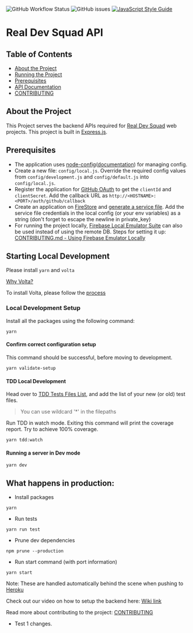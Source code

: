 ![GitHub Workflow Status](https://img.shields.io/github/workflow/status/Real-Dev-Squad/website-backend/Tests?style=for-the-badge)
![GitHub issues](https://img.shields.io/github/issues/Real-Dev-Squad/website-backend?style=for-the-badge)
[![JavaScript Style Guide](https://img.shields.io/badge/code_style-standard-brightgreen.svg?style=for-the-badge)](https://standardjs.com)

# Real Dev Squad API

<!-- TABLE OF CONTENTS -->
## Table of Contents

- [About the Project](#about-the-project)
- [Running the Project](#running-the-project)
- [Prerequisites](#prerequisites)
- [API Documentation](#api-documentation)
- [CONTRIBUTING](CONTRIBUTING.md)

## About the Project
This Project serves the backend APIs required for [Real Dev Squad](https://realdevsquad.com/) web projects. This project is built in [Express.js](https://expressjs.com/).

## Prerequisites
- The application uses [node-config](https://github.com/lorenwest/node-config)([documentation](https://github.com/lorenwest/node-config/wiki/Configuration-Files)) for managing config.
- Create a new file: `config/local.js`. Override the required config values from `config/development.js` and `config/default.js` into `config/local.js`.
- Register the application for [GitHub OAuth](https://docs.github.com/en/developers/apps/creating-an-oauth-app) to get the `clientId` and `clientSecret`. Add the callback URL as `http://<HOSTNAME>:<PORT>/auth/github/callback`
- Create an application on [FireStore](https://firebase.google.com/docs/firestore) and [generate a service file](https://cloud.google.com/iam/docs/creating-managing-service-account-keys). Add the service file credentials in the local config (or your env variables) as a string (don't forget to escape the newline in private_key)
- For running the project locally, [Firebase Local Emulator Suite](https://firebase.google.com/docs/emulator-suite) can also be used instead of using the remote DB. Steps for setting it up: [CONTRIBUTING.md - Using Firebase Emulator Locally](https://github.com/Real-Dev-Squad/website-backend/blob/develop/CONTRIBUTING.md#using-firebase-emulator-locally)

## Starting Local Development
Please install `yarn` and `volta`

[Why Volta?](https://docs.volta.sh/guide/#why-volta)

To install Volta, please follow the [process](https://docs.volta.sh/guide/getting-started)

### Local Development Setup

Install all the packages using the following command:
```shell
yarn
```

#### Confirm correct configuration setup

This command should be successful, before moving to development.
```shell
yarn validate-setup
```

#### TDD Local Development

Head over to [TDD Tests Files List](scripts/tests/tdd-files-list.txt), and add the list of your new (or old) test files.

> You can use wildcard '*' in the filepaths

Run TDD in watch mode. Exiting this command will print the coverage report. Try to achieve 100% coverage.

```shell
yarn tdd:watch
```
#### Running a server in Dev mode
```shell
yarn dev
```
## What happens in production:
- Install packages
```
yarn 
```
- Run tests
```
yarn run test
```
- Prune dev dependencies
```
npm prune --production
```
- Run start command (with port information)
```
yarn start
```
Note: These are handled automatically behind the scene when pushing to [Heroku](https://devcenter.heroku.com/)


Check out our video on how to setup the backend here: [Wiki link](https://github.com/Real-Dev-Squad/website-backend/wiki/Backend-setup-and-understanding-the-flow)

Read more about contributing to the project: [CONTRIBUTING](CONTRIBUTING.md)

- Test 1 changes.
